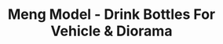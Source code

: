 ---
layout: product
title: "Meng Model - Drink Bottles For Vehicle & Diorama"
price: "TBA" 
desc: "N/A"
img_path: "/assets/img/MM-SPS-002.webp"
brand: "N/A"
available: false
special_offer: false
new: false
soon: false
cat: "010000"
subcat: "011000"
subsubcat: "0N/A"
sifra: "MM-SPS-002"
popular: false
---